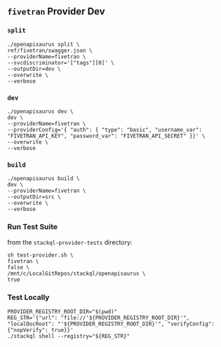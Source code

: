## `fivetran` Provider Dev

### `split`

```
./openapisaurus split \
ref/fivetran/swagger.json \
--providerName=fivetran \
--svcdiscriminator='["tags"][0]' \
--outputDir=dev \
--overwrite \
--verbose
```

### `dev`

```
./openapisaurus dev \
dev \
--providerName=fivetran \
--providerConfig='{ "auth": { "type": "basic", "username_var": "FIVETRAN_API_KEY", "password_var": "FIVETRAN_API_SECRET" }}' \
--overwrite \
--verbose
```

### `build`

```
./openapisaurus build \
dev \
--providerName=fivetran \
--outputDir=src \
--overwrite \
--verbose
```

### Run Test Suite

from the `stackql-provider-tests` directory:

```
sh test-provider.sh \
fivetran \
false \
/mnt/c/LocalGitRepos/stackql/openapisaurus \
true
```

### Test Locally

```
PROVIDER_REGISTRY_ROOT_DIR="$(pwd)"
REG_STR='{"url": "file://'${PROVIDER_REGISTRY_ROOT_DIR}'", "localDocRoot": "'${PROVIDER_REGISTRY_ROOT_DIR}'", "verifyConfig": {"nopVerify": true}}'
./stackql shell --registry="${REG_STR}"
```